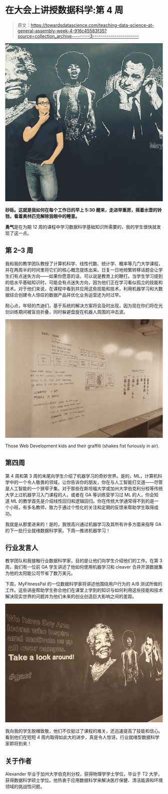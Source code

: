 # 在大会上讲授数据科学:第 4 周

> 原文：<https://towardsdatascience.com/teaching-data-science-at-general-assembly-week-4-916c45583f35?source=collection_archive---------3----------------------->

![](img/eb2f27e087d567f5f46a83863a3e75ff.png)

**砂砾。这就是我如何在每个工作日的早上 5:30 醒来，走进举重房，摇着水壶的铃铛，看着奥林匹克解除我眼中的睡意。**

**勇气**是在为期 12 周的课程中学习数据科学基础知识所需要的，我的学生很快就发现了这一点。

## 第 2–3 周

我和我的教学团队教授了计算机科学、线性代数、统计学、概率等几门大学课程，并在两周半的时间里将它们的核心概念提炼出来。日复一日地频繁转移话题会让学生们有点迷失方向——如果你愿意的话，可以说是教育上的鞭打。当学生学习提到的低水平基础知识时，可能会有点迷失方向，因为他们正在学习看似孤立的技能和技术。对于他们来说，在课程中看到并应用这些技能和技术，利用机器学习和大数据综合创建令人惊叹的数据产品并优化业务运营还为时过早。

耐心点，年轻的杰迪们，基于系统的解决方案将会及时出现，因为现在你们将在光剑训练期间被盲目折叠，同时躲避盘旋在机器人周围的冲击波。

![](img/c9becde0bcbfa2b2a1f938fa926c2205.png)

Those Web Development kids and their graffiti (shakes fist furiously in air).

## 第四周

第 4 周和第 3 周的末尾向学生介绍了机器学习的奇妙世界。是的，ML，计算机科学中的一个令人敬畏的领域，让你告诉你的朋友，你在与人工智能打交道——尽管是人工智能的一个狭窄子集。对于那些在斯坦福大学或加州大学伯克利分校等传统大学上过机器学习入门课程的人，或者在 GA 等训练营学习过 ML 的人，你会知道 ML 的教学首先是介绍线性回归和逻辑回归。你在传统大学通常得不到的是一个小班，有多名教师，致力于通过个性化的关注和定期的反馈来帮助学生取得成功。

我就是从那里进来的！是的，我很高兴通过机器学习及其所有许多方面来指导 GA 的下一批行业就绪数据科学家。下周—推进机器学习！

## 行业发言人

教学团队和我接触行业数据科学家，目的是让他们向学生介绍他们的工作。在第 3 周，我们有一位前 GA 学生讲述了他如何使用机器学习和 cleaver 合并开源数据集为他的太阳能公司节省了数万美元。

下周，MyFitnessPal 的一位数据科学家将讲述他围绕用户行为的 A/B 测试所做的工作。这些讲座帮助学生弥合他们在课堂上学到的知识与如何利用这些技能和技术解决现实世界的问题并为他们未来的创业创造巨大影响之间的差距。

![](img/422ca8b2a09bef5846f6b6649aba5c1e.png)

我向我的学生脱帽致敬，他们不仅挺过了课程的难关，还迅速提高了技能和信心。看到他们在短短 4 周内取得如此大的进步，真是令人惊讶。行业就绪型数据科学家即将到来！

## 关于作者

Alexander 毕业于加州大学伯克利分校，获得物理学学士学位，毕业于 T2 大学，获得数据科学硕士学位。他热衷于应用数据科学来解决医疗保健、清洁能源和环境领域的挑战性问题。